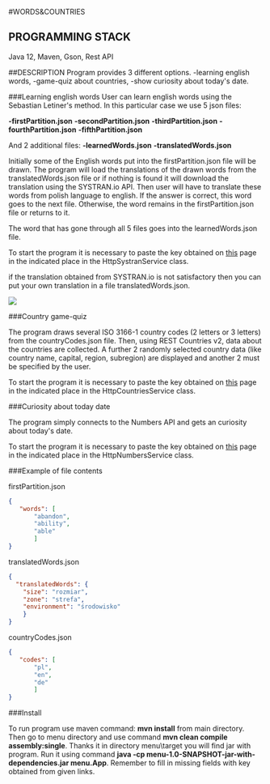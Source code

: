 #WORDS&COUNTRIES

## PROGRAMMING STACK
Java 12, Maven, Gson, Rest API

##DESCRIPTION
Program provides 3 different options.
-learning english words,
-game-quiz about countries,
-show curiosity about today's date.

###Learning english words
User can learn english words using the Sebastian Letiner's method. In this particular case we use 5 json files:

**-firstPartition.json**
**-secondPartition.json**
**-thirdPartition.json**
**-fourthPartition.json**
**-fifthPartition.json**

And 2 additional files:
**-learnedWords.json**
**-translatedWords.json**

Initially some of the English words put into the firstPartition.json file will be drawn. The program will load the translations of the drawn words from the translatedWords.json file or if nothing is found it will download the translation using the SYSTRAN.io API. Then user will have to translate these words from polish language to english. If the answer is correct, this word goes to the next file. Otherwise, the word remains in the firstPartition.json file or returns to it.

The word that has gone through all 5 files goes into the learnedWords.json file.

To start the program it is necessary to paste the key obtained on [this](https://rapidapi.com) page in the indicated place in the HttpSystranService class.

if the translation obtained from SYSTRAN.io is not satisfactory then you can put your own translation in a file translatedWords.json.


![](https://drive.google.com/uc?id=1vSvmoEGydFSZsW7yXcP5soa_u9sYegC9)

###Country game-quiz

The program draws several ISO 3166-1 country codes (2 letters or 3 letters) from the countryCodes.json file. Then, using REST Countries v2, data about the countries are collected.  A further 2 randomly selected country data (like country name, capital, region, subregion) are displayed and another 2 must be specified by the user.

To start the program it is necessary to paste the key obtained on [this](https://rapidapi.com) page in the indicated place in the HttpCountriesService class.

###Curiosity about today date

The program simply connects to the Numbers API and gets an curiosity about today's date.

To start the program it is necessary to paste the key obtained on [this](https://rapidapi.com) page in the indicated place in the HttpNumbersService class.

###Example of file contents

firstPartition.json
```json
{
   "words": [
       "abandon",
       "ability",
       "able"
	   ]
}
```

translatedWords.json
```json
{
  "translatedWords": {
    "size": "rozmiar",
    "zone": "strefa",
    "environment": "środowisko"
	}
}
```

countryCodes.json
```json
{
   "codes": [
       "pl",
	   "en",
	   "de"
	   ]
}

```

###Install

To run program use maven command: **mvn install** from main directory. Then go to menu directory and use command **mvn clean compile assembly:single**. Thanks it in directory menu\target you will find jar with program. Run it using command **java -cp menu-1.0-SNAPSHOT-jar-with-dependencies.jar menu.App**. Remember to fill in missing fields with key obtained from given links.